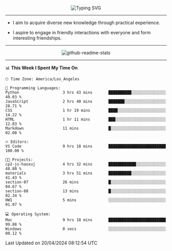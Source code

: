 <p align="center">
  <img src="https://readme-typing-svg.demolab.com?font=Fira+Code&weight=500&size=32&duration=2500&pause=1600&center=true&vCenter=true&random=false&width=1024&height=64&lines=Hi+there+%F0%9F%91%8B;I'm+delighted+you+could+make+it+here+%F0%9F%8E%89;I'm+Harry%2C+a+college+student+still+finding+my+way" alt="Typing SVG" />
</p>


---


- I aim to acquire diverse new knowledge through practical experience.

- I aspire to engage in friendly interactions with everyone and form interesting friendships.


---


<p align="center">
  <img src="https://github-readme-stats.vercel.app/api?username=Harry-Jing&show_icons=true" alt="github-readme-stats"/>
</p>


---

<!--START_SECTION:waka-->
📊 **This Week I Spent My Time On** 

```text
🕑︎ Time Zone: America/Los_Angeles

💬 Programming Languages: 
Python                   3 hrs 43 mins       ██████████░░░░░░░░░░░░░░░   40.03 % 
JavaScript               2 hrs 40 mins       ███████░░░░░░░░░░░░░░░░░░   28.71 % 
CSS                      1 hr 19 mins        ████░░░░░░░░░░░░░░░░░░░░░   14.22 % 
HTML                     1 hr 11 mins        ███░░░░░░░░░░░░░░░░░░░░░░   12.83 % 
Markdown                 11 mins             █░░░░░░░░░░░░░░░░░░░░░░░░   02.08 % 

🔥 Editors: 
VS Code                  9 hrs 18 mins       █████████████████████████   100.00 % 

🐱‍💻 Projects: 
cp2-js-haoxuj            4 hrs 32 mins       ████████████░░░░░░░░░░░░░   48.80 % 
materials                3 hrs 51 mins       ██████████░░░░░░░░░░░░░░░   41.43 % 
section-07               26 mins             █░░░░░░░░░░░░░░░░░░░░░░░░   04.67 % 
section-08               13 mins             █░░░░░░░░░░░░░░░░░░░░░░░░   02.34 % 
HW1                      5 mins              ░░░░░░░░░░░░░░░░░░░░░░░░░   01.07 % 

💻 Operating System: 
Mac                      9 hrs 18 mins       █████████████████████████   99.88 % 
Windows                  0 secs              ░░░░░░░░░░░░░░░░░░░░░░░░░   00.12 % 
```


 Last Updated on 20/04/2024 08:12:54 UTC
<!--END_SECTION:waka-->
